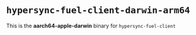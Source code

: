 # `hypersync-fuel-client-darwin-arm64`

This is the **aarch64-apple-darwin** binary for `hypersync-fuel-client`

